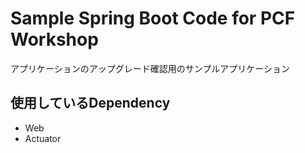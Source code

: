 # Sample Spring Boot Code for PCF Workshop
アプリケーションのアップグレード確認用のサンプルアプリケーション

## 使用しているDependency
- Web
- Actuator
